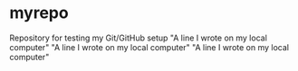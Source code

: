 # myrepo
Repository for testing my Git/GitHub setup
"A line I wrote on my local computer" 
"A line I wrote on my local computer" 
"A line I wrote on my local computer" 
